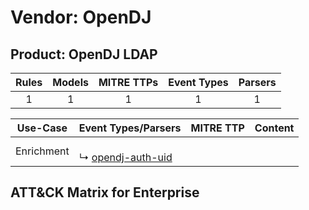 Vendor: OpenDJ
==============
Product: OpenDJ LDAP
--------------------
| Rules | Models | MITRE TTPs | Event Types | Parsers |
|:-----:|:------:|:----------:|:-----------:|:-------:|
|   1   |   1    |     1      |      1      |    1    |

|  Use-Case  | Event Types/Parsers                                                     | MITRE TTP | Content                                               |
|:----------:| ----------------------------------------------------------------------- | --------- | ----------------------------------------------------- |
| Enrichment |  <br> ↳ [opendj-auth-uid](Parsers/parserContent_opendj-auth-uid.md)<br> |           | [](Rules_Models/r_m_opendj_opendj_ldap_Enrichment.md) |

ATT&CK Matrix for Enterprise
----------------------------
